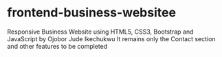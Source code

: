 # frontend-business-websitee
Responsive Business Website using HTML5, CSS3, Bootstrap and JavaScript by Ojobor Jude Ikechukwu
It remains only the Contact section and other features to be completed
